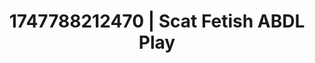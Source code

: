 ---
categories:
- Intimate rebellion
- JOI (jerk off instructions)
- Pleasure activism
- Hentai
- Erotic escapism
image: /assets/images/1747788212470.jpg
layout: post
seo:
  description: Featured content with artistic Scat Fetish, ABDL Play. HD images available.
  keywords: Scat Fetish, ABDL Play
  og_image: /assets/images/1747788212470.jpg
  schema_type: VisualArtwork
tags:
- '#1747788212470'
- Scat Fetish
- ABDL Play
title: 1747788212470 | Scat Fetish ABDL Play
---
